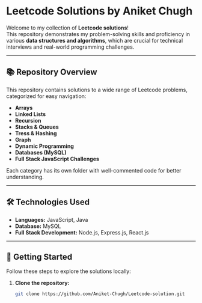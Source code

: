 # Leetcode Solutions by Aniket Chugh

Welcome to my collection of **Leetcode solutions**!  
This repository demonstrates my problem-solving skills and proficiency in various **data structures and algorithms**, which are crucial for technical interviews and real-world programming challenges.

---

## 📚 Repository Overview

This repository contains solutions to a wide range of Leetcode problems, categorized for easy navigation:

- **Arrays**
- **Linked Lists**
- **Recursion**
- **Stacks & Queues**
- **Tress & Hashing**
- **Graph**
- **Dynamic Programming**
- **Databases (MySQL)**
- **Full Stack JavaScript Challenges**

Each category has its own folder with well-commented code for better understanding.

---

## 🛠️ Technologies Used

- **Languages:** JavaScript, Java  
- **Database:** MySQL  
- **Full Stack Development:** Node.js, Express.js, React.js  

---

## 🚀 Getting Started

Follow these steps to explore the solutions locally:

1. **Clone the repository:**
   ```bash
   git clone https://github.com/Aniket-Chugh/Leetcode-solution.git

